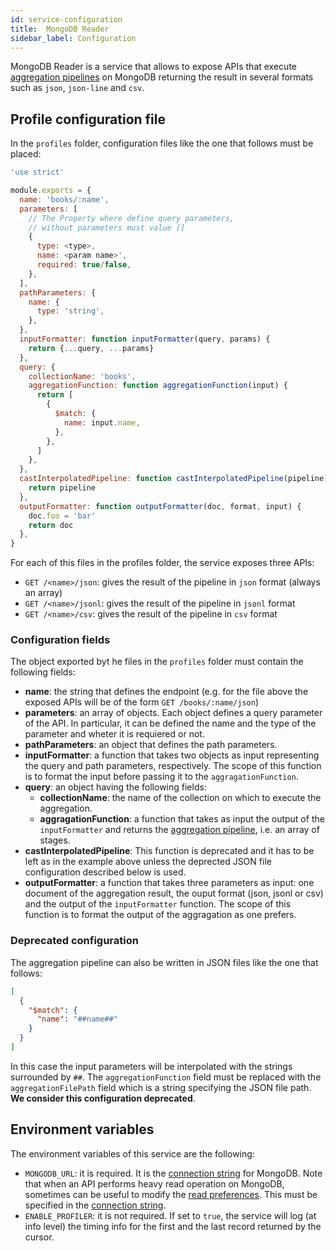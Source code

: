 ```yaml
---
id: service-configuration
title:  MongoDB Reader
sidebar_label: Configuration
---
```

MongoDB Reader is a service that allows to expose APIs that execute [aggregation pipelines](https://docs.mongodb.com/manual/reference/operator/aggregation-pipeline/) on MongoDB returning the result in several formats such as `json`, `json-line` and `csv`.

## Profile configuration file

In the `profiles` folder, configuration files like the one that follows must be placed:

```javascript
'use strict'

module.exports = {
  name: 'books/:name',
  parameters: [
    // The Property where define query parameters,
    // without parameters must value []
    {
      type: <type>,
      name: <param name>',
      required: true/false,
    },
  ],
  pathParameters: {
    name: {
      type: 'string',
    },
  },
  inputFormatter: function inputFormatter(query, params) {
    return {...query, ...params}
  },
  query: {
    collectionName: 'books',
    aggregationFunction: function aggregationFunction(input) {
      return [
        {
          $match: {
            name: input.name,
          },
        },
      ]
    },
  },
  castInterpolatedPipeline: function castInterpolatedPipeline(pipeline) {
    return pipeline
  },
  outputFormatter: function outputFormatter(doc, format, input) {
    doc.foo = 'bar'
    return doc
  },
}
```

For each of this files in the profiles folder, the service exposes three APIs:

* `GET /<name>/json`: gives the result of the pipeline in `json` format (always an array)
* `GET /<name>/jsonl`: gives the result of the pipeline in `jsonl` format
* `GET /<name>/csv`: gives the result of the pipeline in `csv` format

### Configuration fields

The object exported byt he files in the `profiles` folder must contain the following fields:

* **name**: the string that defines the endpoint (e.g. for the file above the exposed APIs will be of the form `GET /books/:name/json`)
* **parameters**: an array of objects. Each object defines a query parameter of the API. In particular, it can be defined the name and the type of the parameter and wheter it is requiered or not.
* **pathParameters**: an object that defines the path parameters.
* **inputFormatter**: a function that takes two objects as input representing the query and path parameters, respectively. The scope of this function is to format the input before passing it to the `aggragationFunction`.
* **query**: an object having the following fields:
  * **collectionName**: the name of the collection on which to execute the aggregation.
  * **aggragationFunction**: a function that takes as input the output of the `inputFormatter` and returns the [aggregation pipeline](https://docs.mongodb.com/manual/core/aggregation-pipeline/), i.e. an array of stages.
* **castInterpolatedPipeline**: This function is deprecated and it has to be left as in the example above unless the deprected JSON file configuration described below is used.
* **outputFormatter**: a function that takes three parameters as input: one document of the aggregation result, the ouput format (json, jsonl or csv) and the output of the `inputFormatter` function. The scope of this function is to format the output of the aggragation as one prefers.

### Deprecated configuration

The aggregation pipeline can also be written in JSON files like the one that follows:

```JSON
[
  {
    "$match": {
      "name": "##name##"
    }
  }
]
```

In this case the input parameters will be interpolated with the strings surrounded by `##`. The `aggregationFunction` field must be replaced with the `aggregationFilePath` field which is a string specifying the JSON file path.  
**We consider this configuration deprecated**.

## Environment variables

The environment variables of this service are the following:

* `MONGODB_URL`: it is required. It is the [connection string](https://docs.mongodb.com/manual/reference/connection-string/) for MongoDB. Note that when an API performs heavy read operation on MongoDB, sometimes can be useful to modify the [read preferences](https://docs.mongodb.com/manual/core/read-preference/). This must be specified in the [connection string](https://docs.mongodb.com/manual/reference/connection-string/#read-preference-options).
* `ENABLE_PROFILER`: it is not required. If set to `true`, the service will log (at info level) the timing info for the first and the last record returned by the cursor.
